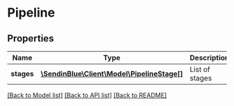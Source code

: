 # Pipeline

## Properties
Name | Type | Description | Notes
------------ | ------------- | ------------- | -------------
**stages** | [**\SendinBlue\Client\Model\PipelineStage[]**](PipelineStage.md) | List of stages | [optional] 

[[Back to Model list]](../../README.md#documentation-for-models) [[Back to API list]](../../README.md#documentation-for-api-endpoints) [[Back to README]](../../README.md)


